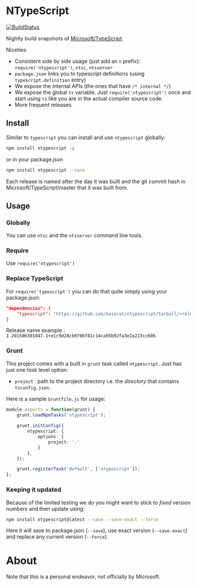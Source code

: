 # NTypeScript

[![BuildStatus](https://travis-ci.org/TypeStrong/ntypescript.svg)](https://travis-ci.org/TypeStrong/ntypescript)

Nightly build snapshots of [Microsoft/TypeScript](https://github.com/Microsoft/TypeScript).

Niceties:

* Consistent side by side usage (just add an `n` prefix): `require('ntypescript')`, `ntsc`, `ntsserver`
* `package.json` links you to typescript definitions (using `typescript.definition` entry)
* We expose the internal APIs (the ones that have `/* internal */`)
* We expose the global `ts` variable. Just `require('ntypescript')` once and start using `ts` like you are in the actual compiler source code.
* More frequent releases

## Install
Similar to `typescript` you can install and use `ntypescript` globally:

``` sh
npm install ntypescript -g
```

or in your package.json

```sh
npm install ntypescript --save
```

Each release is named after the day it was built and the git commit hash in Microsoft/TypeScript/master that it was built from.

## Usage

### Globally
You can use `ntsc` and the `ntsserver` command line tools.

### Require
Use `require('ntypescript')`

### Replace TypeScript
For `require('typescript')` you can do that quite simply using your package.json: 

```json
"dependencies": {
    "typescript": "https://github.com/basarat/ntypescript/tarball/<release name>"
}
```
Release name example : `1.201506301047.1+e1c9d28cb0706f81c14ca95b92fa3e2a223cc60b`

### Grunt
This project comes with a built in `grunt` task called `ntypescript`. Just has just one *task* level option: 

* `project` : path to the project directory i.e. the *directory* that contains `tsconfig.json`.

Here is a sample `Gruntfile.js` for usage:

```ts
module.exports = function(grunt) {    
    grunt.loadNpmTasks('ntypescript');
    
    grunt.initConfig({
        ntypescript: {
            options: {
                project: '.'
            }
        },
    });

    grunt.registerTask('default', ['ntypescript']);
};
```
### Keeping it updated
Because of the limited testing we do you might want to stick to *fixed* version numbers and then update using: 

```bash
npm install ntypescript@latest --save --save-exact --force
```
Here it will save to package.json (`--save`), use exact version (`--save-exact`) and replace any current version (`--force`).

# About
Note that this is a personal endeavor, not officially by Microsoft.
